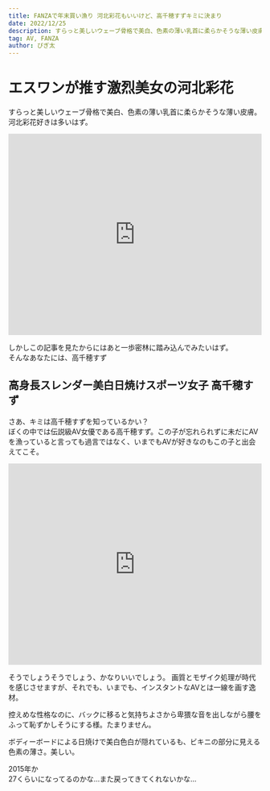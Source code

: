 ```yaml
---
title: FANZAで年末買い漁り 河北彩花もいいけど、高千穂すずキミに決まり
date: 2022/12/25
description: すらっと美しいウェーブ骨格で美白、色素の薄い乳首に柔らかそうな薄い皮膚 河北彩花好きは多いはず
tag: AV, FANZA
author: ぴぎ太
---
```



# エスワンが推す激烈美女の河北彩花
すらっと美しいウェーブ骨格で美白、色素の薄い乳首に柔らかそうな薄い皮膚。  
河北彩花好きは多いはず。

<iframe width="100%" height="400px" max-width="1280px" src="https://www.dmm.co.jp/litevideo/-/part/=/cid=ofje00380/size=1280_720/" scrolling="no" frameborder="0" allowfullscreen></iframe>

しかしこの記事を見たからにはあと一歩密林に踏み込んでみたいはず。  
そんなあなたには、高千穂すず

## 高身長スレンダー美白日焼けスポーツ女子 高千穂すず
さあ、キミは高千穂すずを知っているかい？  
ぼくの中では伝説級AV女優である高千穂すず。この子が忘れられずに未だにAVを漁っていると言っても過言ではなく、いまでもAVが好きなのもこの子と出会えてこそ。

<iframe width="100%" height="400px" max-width="1280px" src="https://www.dmm.co.jp/litevideo/-/part/=/cid=9ofje141/size=1280_720/" scrolling="no" frameborder="0" allowfullscreen></iframe>


そうでしょうそうでしょう、かなりいいでしょう。
画質とモザイク処理が時代を感じさせますが、それでも、いまでも、インスタントなAVとは一線を画す逸材。

控えめな性格なのに、バックに移ると気持ちよさから卑猥な音を出しながら腰をふって恥ずかしそうにする様。たまりません。

ボディーボードによる日焼けで美白色白が隠れているも、ビキニの部分に見える色素の薄さ。美しい。

2015年か  
27くらいになってるのかな…また戻ってきてくれないかな…